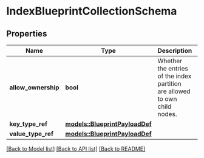 # IndexBlueprintCollectionSchema

## Properties

Name | Type | Description | Notes
------------ | ------------- | ------------- | -------------
**allow_ownership** | **bool** | Whether the entries of the index partition are allowed to own child nodes. | 
**key_type_ref** | [**models::BlueprintPayloadDef**](BlueprintPayloadDef.md) |  | 
**value_type_ref** | [**models::BlueprintPayloadDef**](BlueprintPayloadDef.md) |  | 

[[Back to Model list]](../README.md#documentation-for-models) [[Back to API list]](../README.md#documentation-for-api-endpoints) [[Back to README]](../README.md)


